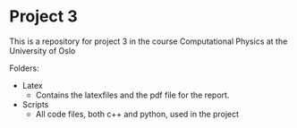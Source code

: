 # Project 3

This is a repository for project 3 in the course Computational Physics at the University of Oslo 

Folders:
- Latex
  - Contains the latexfiles and the pdf file for the report.
- Scripts
  - All code files, both c++ and python, used in the project
